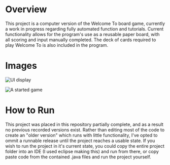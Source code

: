 # Overview
This project is a computer version of the Welcome To board game, currently a work in progress regarding fully automated function and tutorials. Current functionality allows for the program's use as a reusable paper board, with all scoring and input manually completed. The deck of cards required to play Welcome To is also included in the program.

# Images
![UI display](https://github.com/user-attachments/assets/688da9e8-06ba-48bc-a6a7-90ddb55ee9c8)

![A started game](https://github.com/user-attachments/assets/60e5b14b-0575-45e1-bc91-962d3d13476d)

# How to Run
This project was placed in this repository partially complete, and as a result no previous recorded versions exist. Rather than editing most of the code to create an "older version" which runs with little functionality, I've opted to ommit a runnable release until the project reaches a usable state. If you wish to run the project in it's current state, you could copy the entire project folder into an IDE (I used eclipse making this) and run from there, or copy paste code from the contained .java files and run the project yourself.
